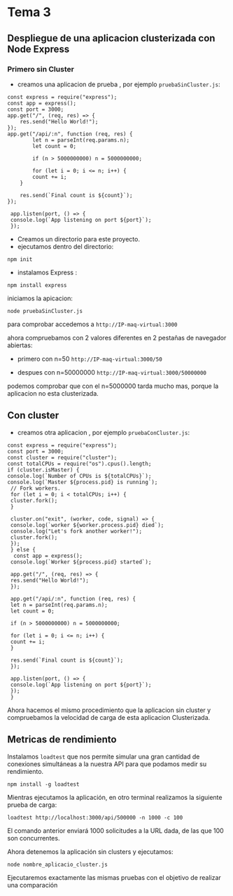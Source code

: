# Tema 3
## Despliegue de una aplicacion clusterizada con Node Express

### Primero sin Cluster

- creamos una aplicacion de prueba , por ejemplo `pruebaSinCluster.js`:
```
const express = require("express");
const app = express();
const port = 3000;
app.get("/", (req, res) => {
    res.send("Hello World!");
});
app.get("/api/:n", function (req, res) {
        let n = parseInt(req.params.n);
        let count = 0;

        if (n > 5000000000) n = 5000000000;

        for (let i = 0; i <= n; i++) {
        count += i;
    }

    res.send(`Final count is ${count}`);
});

 app.listen(port, () => {
 console.log(`App listening on port ${port}`);
 });

```

- Creamos un directorio para este proyecto.
- ejecutamos dentro del directorio:
```
npm init
``` 
- instalamos Express :
```
npm install express
```

iniciamos la apicacion:
```
node pruebaSinCluster.js
```
para comprobar accedemos a `http://IP-maq-virtual:3000`

ahora compruebamos con 2 valores diferentes en 2 pestañas de navegador abiertas:
- primero con n=50
`http://IP-maq-virtual:3000/50`

- despues con n=50000000
`http://IP-maq-virtual:3000/50000000`

podemos comprobar que con el n=5000000 tarda mucho mas, porque la aplicacion no esta clusterizada.

## Con cluster

- creamos otra aplicacion  , por ejemplo `pruebaConCluster.js`:
```
const express = require("express");
const port = 3000;
const cluster = require("cluster");
const totalCPUs = require("os").cpus().length;
if (cluster.isMaster) {
console.log(`Number of CPUs is ${totalCPUs}`);
console.log(`Master ${process.pid} is running`);
 // Fork workers.
 for (let i = 0; i < totalCPUs; i++) {
 cluster.fork();
 }

 cluster.on("exit", (worker, code, signal) => {
 console.log(`worker ${worker.process.pid} died`);
 console.log("Let's fork another worker!");
 cluster.fork();
 });
 } else {
  const app = express();
 console.log(`Worker ${process.pid} started`);

 app.get("/", (req, res) => {
 res.send("Hello World!");
 });

 app.get("/api/:n", function (req, res) {
 let n = parseInt(req.params.n);
 let count = 0;

 if (n > 5000000000) n = 5000000000;

 for (let i = 0; i <= n; i++) {
 count += i;
 }

 res.send(`Final count is ${count}`);
 });

 app.listen(port, () => {
 console.log(`App listening on port ${port}`);
 });
 }
```
Ahora hacemos el mismo procedimiento que la aplicacion sin cluster y compruebamos la velocidad de carga de esta aplicacion Clusterizada.


## Metricas de rendimiento

Instalamos `loadtest` que nos permite simular una gran cantidad de conexiones simultáneas a la nuestra API para que podamos medir su rendimiento.

```
npm install -g loadtest
```
Mientras ejecutamos la aplicación, en otro terminal realizamos la siguiente prueba de carga:
```
loadtest http://localhost:3000/api/500000 -n 1000 -c 100
```
El comando anterior enviará 1000 solicitudes a la URL dada, de las que 100 son concurrentes.


Ahora detenemos la aplicación sin clusters y ejecutamos:
``` 
node nombre_aplicacio_cluster.js 
``` 
Ejecutaremos exactamente las mismas pruebas con el objetivo de realizar una comparación

